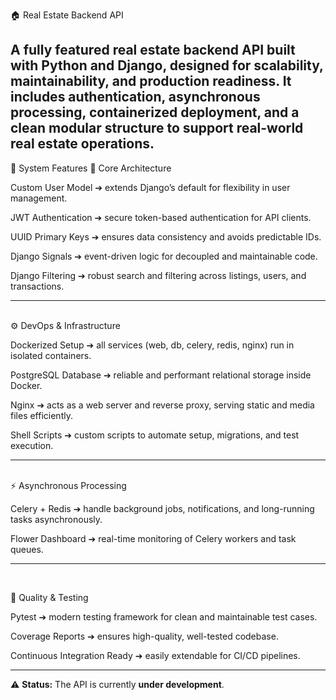 🏠 Real Estate Backend API

A fully featured real estate backend API built with Python and Django, designed for scalability, maintainability, and production readiness.
It includes authentication, asynchronous processing, containerized deployment, and a clean modular structure to support real-world real estate operations.
---

🚀 System Features
🧩 Core Architecture

Custom User Model ➔ extends Django’s default for flexibility in user management.

JWT Authentication ➔ secure token-based authentication for API clients.

UUID Primary Keys ➔ ensures data consistency and avoids predictable IDs.

Django Signals ➔ event-driven logic for decoupled and maintainable code.

Django Filtering ➔ robust search and filtering across listings, users, and transactions.

---
<br>
⚙️ DevOps & Infrastructure

Dockerized Setup ➔ all services (web, db, celery, redis, nginx) run in isolated containers.

PostgreSQL Database ➔ reliable and performant relational storage inside Docker.

Nginx ➔ acts as a web server and reverse proxy, serving static and media files efficiently.

Shell Scripts ➔ custom scripts to automate setup, migrations, and test execution.

---
<br>
⚡ Asynchronous Processing

Celery + Redis ➔ handle background jobs, notifications, and long-running tasks asynchronously.

Flower Dashboard ➔ real-time monitoring of Celery workers and task queues.

---
<br>

🧪 Quality & Testing

Pytest ➔ modern testing framework for clean and maintainable test cases.

Coverage Reports ➔ ensures high-quality, well-tested codebase.

Continuous Integration Ready ➔ easily extendable for CI/CD pipelines.

---

⚠️ **Status:** The API is currently **under development**. 
